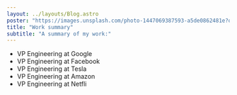 ```yaml
---
layout: ../layouts/Blog.astro
poster: "https://images.unsplash.com/photo-1447069387593-a5de0862481e?q=80&w=2069&auto=format&fit=crop&ixlib=rb-4.0.3&ixid=M3wxMjA3fDB8MHxwaG90by1wYWdlfHx8fGVufDB8fHx8fA%3D%3D"
title: "Work summary"
subtitle: "A summary of my work:"
---
```



- VP Engineering at Google
- VP Engineering at Facebook
- VP Engineering at Tesla
- VP Engineering at Amazon
- VP Engineering at Netfli
